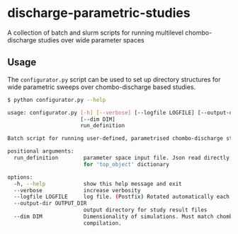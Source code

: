 # discharge-parametric-studies
A collection of batch and slurm scripts for running multilevel chombo-discharge studies over wide parameter spaces

## Usage
The `configurator.py` script can be used to set up directory structures for wide parametric sweeps over chombo-discharge based studies.

```bash
$ python configurator.py --help

usage: configurator.py [-h] [--verbose] [--logfile LOGFILE] [--output-dir OUTPUT_DIR]
                       [--dim DIM]
                       run_definition

Batch script for running user-defined, parametrised chombo-discharge studies.

positional arguments:
  run_definition        parameter space input file. Json read directly, or if .py file look
                        for 'top_object' dictionary

options:
  -h, --help            show this help message and exit
  --verbose             increase verbosity
  --logfile LOGFILE     log file. (Postfix) Rotated automatically each invocation.
  --output-dir OUTPUT_DIR
                        output directory for study result files
  --dim DIM             Dimensionality of simulations. Must match chombo-discharge
                        compilation.

```

